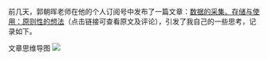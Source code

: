 前几天，郭朝晖老师在他的个人订阅号中发布了一篇文章：[数据的采集、存储与使用：原则性的想法](https://mp.weixin.qq.com/s/CtfX02O-YEFpjo5KD6Zrzg)（点击链接可查看原文及评论），引发了我自己的一些思考，记录如下。

文章思维导图
![](15615080533872.jpg)
